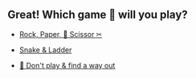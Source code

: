 ## **Great! Which game 🎲 will you play?**

 - [Rock, Paper, 🧻 Scissor ✂](0-BBA.md)

 - [Snake & Ladder](../WIP.md)

 - [🚫 Don't play & find a way out](../WIP.md)

